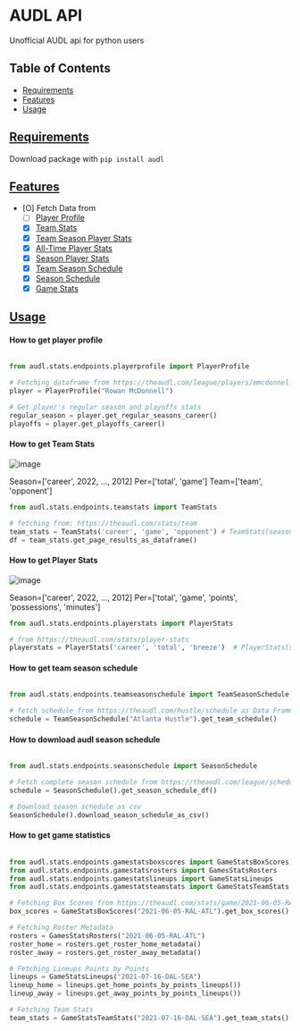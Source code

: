 # AUDL API

Unofficial AUDL api for python users

## Table of Contents

- [Requirements](#requirements)
- [Features](#features)
- [Usage](#usage)


## [Requirements](#requirements)

Download package with `` pip install audl ``

## [Features](#features)

- [O] Fetch Data from
	- [ ] [Player Profile](https://theaudl.com/league/players/mmcdonnel)
	- [X] [Team Stats](https://theaudl.com/stats/team?year=1)
	- [X] [Team Season Player Stats](https://theaudl.com/stats/team-season-players)
	- [X] [All-Time Player Stats](https://theaudl.com/stats/players-all-time)
	- [X] [Season Player Stats](https://theaudl.com/stats/player-season)
	- [X] [Team Season Schedule](https://theaudl.com/hustle/schedule)
	- [X] [Season Schedule](https://theaudl.com/league/schedule/week)
	- [X] [Game Stats](https://theaudl.com/stats/team-game-stats)

## [Usage](#usage)


#### How to get player profile

```python

from audl.stats.endpoints.playerprofile import PlayerProfile

# Fetching dataframe from https://theaudl.com/league/players/mmcdonnel
player = PlayerProfile("Rowan McDonnell")

# Get player's regular season and playoffs stats
regular_season = player.get_regular_seasons_career()
playoffs = player.get_playoffs_career()
```

#### How to get Team Stats

![image](https://user-images.githubusercontent.com/34996954/172069063-9499e31a-aab3-4a58-9345-106555f41b7a.png)

Season=['career', 2022, ..., 2012]
Per=['total', 'game']
Team=['team', 'opponent']


```python
from audl.stats.endpoints.teamstats import TeamStats

# fetching from: https://theaudl.com/stats/team
team_stats = TeamStats('career', 'game', 'opponent') # TeamStats(season, per, team)
df = team_stats.get_page_results_as_dataframe()
```

#### How to get Player Stats

![image](https://user-images.githubusercontent.com/34996954/172069041-48e55c45-717c-4e99-a7aa-777658833ac6.png)

Season=['career', 2022, ..., 2012]
Per=['total', 'game', 'points', 'possessions', 'minutes']

```python
from audl.stats.endpoints.playerstats import PlayerStats

# from https://theaudl.com/stats/player-stats
playerstats = PlayerStats('career', 'total', 'breeze')  # PlayerStats(season, per, team)
```

#### How to get team season schedule

```python

from audl.stats.endpoints.teamseasonschedule import TeamSeasonSchedule

# fetch schedule from https://theaudl.com/hustle/schedule as Data Frame
schedule = TeamSeasonSchedule("Atlanta Hustle").get_team_schedule()

```

#### How to download audl season schedule

```python

from audl.stats.endpoints.seasonschedule import SeasonSchedule

# Fetch complete season schedule from https://theaudl.com/league/schedule/ as Data Frame
schedule = SeasonSchedule().get_season_schedule_df()

# Download season schedule as csv
SeasonSchedule().download_season_schedule_as_csv()

```

#### How to get game statistics

```python

from audl.stats.endpoints.gamestatsboxscores import GameStatsBoxScores
from audl.stats.endpoints.gamestatsrosters import GamesStatsRosters
from audl.stats.endpoints.gamestatslineups import GameStatsLineups
from audl.stats.endpoints.gamestatsteamstats import GameStatsTeamStats

# Fetching Box Scores from https://theaudl.com/stats/game/2021-06-05-RAL-ATL
box_scores = GameStatsBoxScores("2021-06-05-RAL-ATL").get_box_scores()

# Fetching Roster Metadata
rosters = GamesStatsRosters("2021-06-05-RAL-ATL")
roster_home = rosters.get_roster_home_metadata()
roster_away = rosters.get_roster_away_metadata()

# Fetching Lineups Points by Points
lineups = GameStatsLineups("2021-07-16-DAL-SEA")
lineup_home = lineups.get_home_points_by_points_lineups())
lineup_away = lineups.get_away_points_by_points_lineups())

# Fetching Team Stats
team_stats = GameStatsTeamStats("2021-07-16-DAL-SEA").get_team_stats()
```
